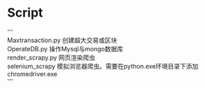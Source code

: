 # Script
'''  
Maxtransaction.py 		创建超大交易或区块  
OperateDB.py			操作Mysql与mongo数据库  
render_scrapy.py		网页渲染爬虫  
selenium_scrapy			模拟浏览器爬虫。需要在python.exe环境目录下添加chromedriver.exe  
'''  
